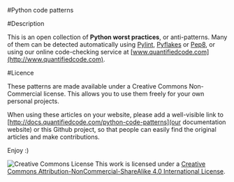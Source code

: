 #Python code patterns

#Description

This is an open collection of **Python worst practices**, or anti-patterns. Many of them can be detected automatically using [Pylint](http://www.pylint.org/), [Pyflakes](https://pypi.python.org/pypi/pyflakes) or [Pep8](https://pypi.python.org/pypi/pep8), or using our online code-checking service at [www.quantifiedcode.com](http://www.quantifiedcode.com).

#Licence

These patterns are made available under a Creative Commons Non-Commercial license. This allows you to use them freely for your own personal projects. 

When using these articles on your website, please add a well-visible link to [http://docs.quantifiedcode.com/python-code-patterns](our documentation website) or this Github project, so that people can easily find the original articles and make contributions.

Enjoy :)

![Creative Commons License](https://i.creativecommons.org/l/by-nc-sa/4.0/80x15.png) This work is licensed under a [Creative Commons Attribution-NonCommercial-ShareAlike 4.0 International License](http://creativecommons.org/licenses/by-nc-sa/4.0/).
